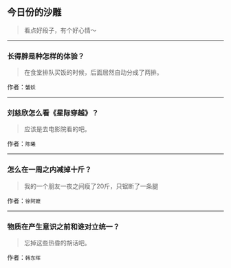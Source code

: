 ## 今日份的沙雕

> 看点好段子，有个好心情～


 
---

### 长得胖是种怎样的体验？

> 在食堂排队买饭的时候，后面居然自动分成了两排。


作者：`蟹妖`

---

### 刘慈欣怎么看《星际穿越》？

> 应该是去电影院看的吧。


作者：`陈曦`

---

### 怎么在一周之内减掉十斤？

> 我的一个朋友一夜之间瘦了20斤，只锯断了一条腿


作者：`徐阿嬷`

---

### 物质在产生意识之前和谁对立统一？

> 忘掉这些热昏的胡话吧。


作者：`韩东晖`